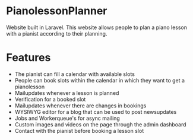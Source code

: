 # PianolessonPlanner
Website built in Laravel. This website allows people to plan a piano lesson with a pianist according to their planning.

# Features
- The pianist can fill a calendar with available slots
- People can book slots within the calendar in which they want to get a pianolesson
- Mailupdates whenever a lesson is planned
- Verification for a booked slot
- Mailupdates whenever there are changes in bookings
- WYSIWYG editor for a blog that can be used to post newsupdates
- Jobs and Workerqueue's for async mailing
- Custom images and videos on the page through the admin dashboard
- Contact with the pianist before booking a lesson slot
